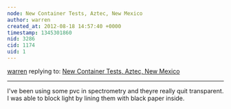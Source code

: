 ```yaml
---
node: New Container Tests, Aztec, New Mexico
author: warren
created_at: 2012-08-18 14:57:40 +0000
timestamp: 1345301860
nid: 3286
cid: 1174
uid: 1
---
```




[warren](../profile/warren) replying to: [New Container Tests, Aztec, New Mexico](../notes/megan/8-14-2012/new-container-tests-aztec-new-mexico)

----
I've been using some pvc in spectrometry and theyre really quit transparent. I was able to block light by lining them with black paper inside. 